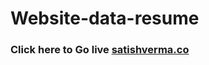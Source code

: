 # Website-data-resume
### Click here to Go live [satishverma.co](http://satishvermacloudlearning.shop/)